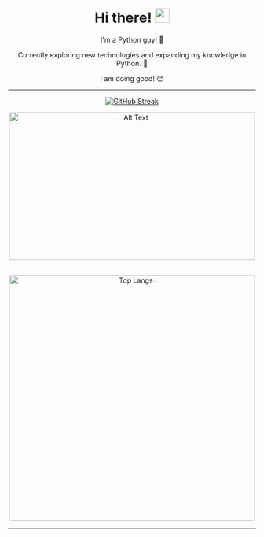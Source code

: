 <div align="center">
  <h1>Hi there! <img src="https://media.giphy.com/media/hvRJCLFzcasrR4ia7z/giphy.gif" width="29px" height="29px"></h1>

  I'm a Python guy! 🐍
  
  Currently exploring new technologies and expanding my knowledge in Python. 🚀
  
  I am doing good! 😊
</div>

<hr>

<div align="center">
  <p>
    <a href="https://github.com/yourusername">
      <img src="https://github-readme-streak-stats.herokuapp.com/?user=CshardZ" alt="GitHub Streak">
    </a>
  </p>
  
  <div>
    <img src="https://wallpapercave.com/wp/wp4412356.gif" alt="Alt Text" width="500" height="300" style="display:block; margin:auto;">
  </div>
  <br>
  
  <p>
    <a href="https://github.com/CshardZ/github-readme-stats">
      <img src="https://github-readme-stats.vercel.app/api/top-langs/?username=CshardZ" alt="Top Langs" width="500" style="display:block; margin:auto;">
    </a>
  </p>
</div>

<hr>
